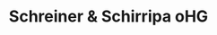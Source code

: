 ---
title: "Schreiner & Schirripa oHG"
url: /augsburg/schreiner-und-schirripa-ohg/
shop: Autohaus
---